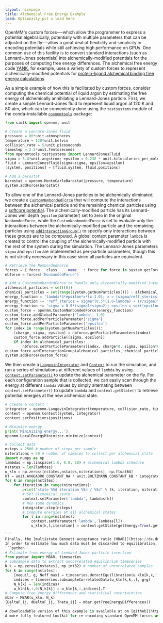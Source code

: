 ```yaml
---
layout: nicepage
title: Alchemical Free Energy Example
lead: Optionally put a lead here
---
```


OpenMM's custom forces---which allow the programmer to express a potential algebraically, potentially with multiple parameters that can be adjusted on the fly---allow a great deal of flexibility and simplicity in encoding potentials while still achieving high performance on GPUs.
One common use of this facility is to convert standard interactions (such as Lennard-Jones potentials) into alchemically-modified potentials for the purposes of computing free energy differences.
The alchemical free energy code [YANK](http://github.com/choderalab/yank), for example, uses a variety of custom forces to represent alchemically-modified potentials for [protein-ligand alchemical binding free energy calculations](http://dx.doi.org/10.1007/s10822-013-9689-8).

As a simple example of how this is facilitated by custom forces, consider computing the chemical potential of liquid argon by estimating the free energy of alchemically annihilating a Lennard-Jones particle.
First, we create a simple Lennard-Jones fluid to represent liquid argon at 120 K and 80 atm, which can be conveniently done using the `testsystems` module of the conda-installable [`openmmtools`](http://github.com/choderalab/openmmtools) package:
```python
from simtk import openmm, unit

# Create a Lennard-Jones fluid
pressure = 80*unit.atmospheres
temperature = 120*unit.kelvin
collision_rate = 5/unit.picoseconds
timestep = 2.5*unit.femtoseconds
from openmmtools.testsystems import LennardJonesFluid
sigma = 3.4*unit.angstrom; epsilon = 0.238 * unit.kilocalories_per_mole
fluid = LennardJonesFluid(sigma=sigma, epsilon=epsilon)
[system, positions] = [fluid.system, fluid.positions]

# Add a barostat
barostat = openmm.MonteCarloBarostat(pressure, temperature)
system.addForce(barostat)
```
To allow one of the Lennard-Jones particles to be alchemically eliminated, we create a [`CustomNonbondedForce`](http://docs.openmm.org/7.1.0/api-python/generated/simtk.openmm.openmm.CustomNonbondedForce.html#simtk.openmm.openmm.CustomNonbondedForce) that will compute the interactions between the alchemical particle and the remaining chemical particles using a [softcore potential](http://dx.doi.org/10.1016/0009-2614(94)00397-1).
The alchemically-modified particle has its Lennard-Jones well depth (`epsilon` parameter) set to zero in the original `NonbondedForce`, while the `CustomNonbondedForce` is set to evaluate only the interactions between the alchemically-modified particle and the remaining particles using [`addInteractionGroup()`](http://docs.openmm.org/7.1.0/api-python/generated/simtk.openmm.openmm.CustomNonbondedForce.html#simtk.openmm.openmm.CustomNonbondedForce.addInteractionGroup) to specify only interactions between these groups are to be computed.
A global context parameter `lambda` is created to control the coupling of the alchemically-modified particle with the rest of the system during the simulation.
The Lennard-Jones parameters `sigma` and `epsilon` are implemented as per-particle parameters, though this is not strictly necessary in this case since all particles are equivalent.
```python
# Retrieve the NonbondedForce
forces = { force.__class__.__name__ : force for force in system.getForces() }
nbforce = forces['NonbondedForce']

# Add a CustomNonbondedForce to handle only alchemically-modified interactions
alchemical_particles = set([0])
chemical_particles = set(range(system.getNumParticles())) - alchemical_particles
energy_function = 'lambda*4*epsilon*x*(x-1.0); x = (sigma/reff_sterics)^6;'
energy_function += 'reff_sterics = sigma*(0.5*(1.0-lambda) + (r/sigma)^6)^(1/6);'
energy_function += 'sigma = 0.5*(sigma1+sigma2); epsilon = sqrt(epsilon1*epsilon2);'
custom_force = openmm.CustomNonbondedForce(energy_function)
custom_force.addGlobalParameter('lambda', 1.0)
custom_force.addPerParticleParameter('sigma')
custom_force.addPerParticleParameter('epsilon')
for index in range(system.getNumParticles()):
    [charge, sigma, epsilon] = nbforce.getParticleParameters(index)
    custom_force.addParticle([sigma, epsilon])
    if index in alchemical_particles:
        nbforce.setParticleParameters(index, charge*0, sigma, epsilon*0)
custom_force.addInteractionGroup(alchemical_particles, chemical_particles)
system.addForce(custom_force)
```
We then create a [`LangevinIntegrator`](http://docs.openmm.org/7.1.0/api-python/generated/simtk.openmm.openmm.LangevinIntegrator.html#simtk.openmm.openmm.LangevinIntegrator) and [`Context`](http://docs.openmm.org/7.1.0/api-python/generated/simtk.openmm.openmm.Context.html#simtk.openmm.openmm.Context) to run the simulation, and run a series of simulations at different values of `lambda` by using [`context.setParameter()`](http://docs.openmm.org/7.1.0/api-python/generated/simtk.openmm.openmm.Context.html#simtk.openmm.openmm.Context.setParameter) to update the alchemical parameter on the fly.
For each configuration sample that is collected, we can easily scan through the energy at different `lambda` values by simply alternating between `context.setParameter()` to update `lambda` and `context.getState()` to retrieve potential energies at the new alchemical state.
````python
# Create a context
integrator = openmm.LangevinIntegrator(temperature, collision_rate, timestep)
context = openmm.Context(system, integrator)
context.setPositions(positions)

# Minimize energy
print('Minimizing energy...')
openmm.LocalEnergyMinimizer.minimize(context)

# Collect data
nsteps = 2500 # number of steps per sample
niterations = 50 # number of samples to collect per alchemical state
import numpy as np
lambdas = np.linspace(1.0, 0.0, 10) # alchemical lambda schedule
nstates = len(lambdas)
u_kln = np.zeros([nstates,nstates,niterations], np.float64)
kT = unit.AVOGADRO_CONSTANT_NA * unit.BOLTZMANN_CONSTANT_kB * integrator.getTemperature()
for k in range(nstates):
    for iteration in range(niterations):
        print('state %5d iteration %5d / %5d' % (k, iteration, niterations))
        # Set alchemical state
        context.setParameter('lambda', lambdas[k])
        # Run some dynamics
        integrator.step(nsteps)
        # Compute energies at all alchemical states
        for l in range(nstates):
            context.setParameter('lambda', lambdas[l])
            u_kln[k,l,iteration] = context.getState(getEnergy=True).getPotentialEnergy() / kT

```
Finally, the [multistate Bennett acceptance ratio (MBAR)](https://dx.doi.org/10.1063%2F1.2978177) is used to estimate the free energy of annihilating the particle using the conda-installable [`pymbar`](http://pymbar.org/) package.
In order to estimate how much data must be discarded to equilibration, we use a scheme for [automated equilibration detection](http://dx.doi.org/10.1021/acs.jctc.5b00784) and subsequent extraction of decorrelated samples found in the [`pymbar.timeseries`](http://github.com/choderalab/pymbar) module.
```python
# Estimate free energy of Lennard-Jones particle insertion
from pymbar import MBAR, timeseries
# Subsample data to extract uncorrelated equilibrium timeseries
N_k = np.zeros([nstates], np.int32) # number of uncorrelated samples
for k in range(nstates):
    [nequil, g, Neff_max] = timeseries.detectEquilibration(u_kln[k,k,:])
    indices = timeseries.subsampleCorrelatedData(u_kln[k,k,:], g=g)
    N_k[k] = len(indices)
    u_kln[k,:,0:N_k[k]] = u_kln[k,:,indices].T
# Compute free energy differences and statistical uncertainties
mbar = MBAR(u_kln, N_k)
[DeltaF_ij, dDeltaF_ij, Theta_ij] = mbar.getFreeEnergyDifferences()
```
A downloadable version of this example is available at on [github](https://github.com/choderalab/openmm7tutorials/blob/master/alchemical-free-energy).
A more fully featured toolkit for re-encoding standard OpenMM forces as alchemically-modified custom forces is available via the conda-installable [`alchemy`](https://github.com/choderalab/alchemy) package.
